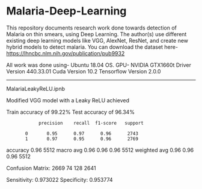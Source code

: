 # Malaria-Deep-Learning

This repository documents research work done towards detection of Malaria on thin smears, using Deep Learning.
The author(s) use different existing deep learning models like VGG, AlexNet, ResNet, and create new hybrid models to detect malaria.
You can download the dataset here- https://lhncbc.nlm.nih.gov/publication/pub9932

All work was done using-
Ubuntu 18.04 OS.
GPU- NVIDIA GTX1660t
Driver Version 440.33.01
Cuda Version 10.2
Tensorflow Version 2.0.0

----------------------------------------------------------------------------------------------------------------------------
MalariaLeakyReLU.ipnb


Modified VGG model with a Leaky ReLU achieved

Train accuracy of 99.22%
Test accuracy of 96.34%

                precision    recall  f1-score   support

           0       0.95      0.97      0.96      2743
           1       0.97      0.95      0.96      2769
accuracy                               0.96      5512
macro avg          0.96      0.96      0.96      5512
weighted avg       0.96      0.96      0.96      5512

Confusion Matrix: 
 2669   74
 128    2641
 
Sensitivity: 0.973022 
Specificity: 0.953774 


